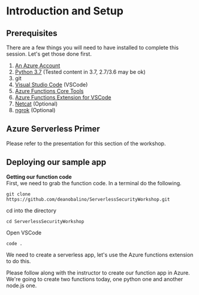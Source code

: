 # Introduction and Setup

## Prerequisites

There are a few things you will need to have installed to complete this session. Let's get those done first. 

1. [An Azure Account](https://azure.microsoft.com/en-us/free/)
2. [Python 3.7](https://www.python.org/downloads/) (Tested content in 3.7, 2.7/3.6 may be ok)
3. git
4. [Visual Studio Code](https://code.visualstudio.com/Download) (VSCode)
5. [Azure Functions Core Tools](https://docs.microsoft.com/en-us/azure/azure-functions/functions-run-local)
6. [Azure Functions Extension for VSCode](https://marketplace.visualstudio.com/items?itemName=ms-azuretools.vscode-azurefunctions)
7. [Netcat](http://nmap.org/download.html) (Optional)
8. [ngrok](https://ngrok.com/) (Optional)


## Azure Serverless Primer

Please refer to the presentation for this section of the workshop. 

## Deploying our sample app

**Getting our function code**  
First, we need to grab the function code. In a terminal do the following. 

`git clone https://github.com/deanobalino/ServerlessSecurityWorkshop.git`

cd into the directory  

`cd ServerlessSecurityWorkshop`  

Open VSCode  

`code .`


We need to create a serverless app, let's use the Azure functions extension to do this. 

Please follow along with the instructor to create our function app in Azure. We're going to create two functions today, one python one and another node.js one. 
